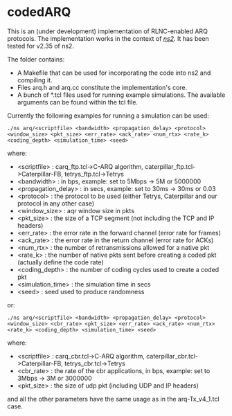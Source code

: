 # codedARQ

This is an (under development) implementation of RLNC-enabled ARQ protocols. The implementation works in the context of [_ns2_](https://www.isi.edu/nsnam/ns/). It has been tested for v2.35 of ns2.

The folder contains:
* A Makefile that can be used for incorporating the code into ns2 and compiling it.
* Files arq.h and arq.cc constitute the implementation's core.
* A bunch of \*.tcl files used for running example simulations. The available arguments can be found within the tcl file.

Currently the following examples for running a simulation can be used:

```
./ns arq/<scriptfile> <bandwidth> <propagation_delay> <protocol> <window_size> <pkt_size> <err_rate> <ack_rate> <num_rtx> <rate_k> <coding_depth> <simulation_time> <seed>
```

where:

* \<scriptfile\> : carq_ftp.tcl->C-ARQ algorithm, caterpillar_ftp.tcl->Caterpillar-FB, tetrys_ftp.tcl->Tetrys
* \<bandwidth\> : in bps, example: set to 5Mbps -> 5M or 5000000
* \<propagation_delay\> : in secs, example: set to 30ms -> 30ms or 0.03
* \<protocol\> : the protocol to be used (either Tetrys, Caterpillar and our protocol in any other case)
* \<window_size\> : aqr window size in pkts
* \<pkt_size\> : the size of a TCP segment (not including the TCP and IP headers)
* \<err_rate\> : the error rate in the forward channel (error rate for frames)
* \<ack_rate\> : the error rate in the return channel (error rate for ACKs)
* \<num_rtx\> : the number of retransmissions allowed for a native pkt
* \<rate_k\> : the number of native pkts sent before creating a coded pkt (actually define the code rate)
* \<coding_depth\> : the number of coding cycles used to create a coded pkt
* \<simulation_time\> : the simulation time in secs
* \<seed\> : seed used to produce randomness

or:

```
./ns arq/<scriptfile> <bandwidth> <propagation_delay> <protocol> <window_size> <cbr_rate> <pkt_size> <err_rate> <ack_rate> <num_rtx> <rate_k> <coding_depth> <simulation_time> <seed>
```

where:

* \<scriptfile\> : carq_cbr.tcl->C-ARQ algorithm, caterpillar_cbr.tcl->Caterpillar-FB, tetrys_cbr.tcl->Tetrys
* \<cbr_rate\> : the rate of the cbr applications, in bps, example: set to 3Mbps -> 3M or 3000000
* \<pkt_size\> : the size of udp pkt (including UDP and IP headers)

and all the other parameters have the same usage as in the arq-Tx_v4_1.tcl case.

